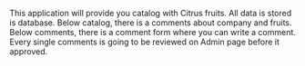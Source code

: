 This application will provide you catalog with Citrus fruits. All data is stored is database.
Below catalog, there is a comments about company and fruits. Below comments, there is a comment form where you can write a comment. Every single comments is going to be reviewed on Admin page before it approved.